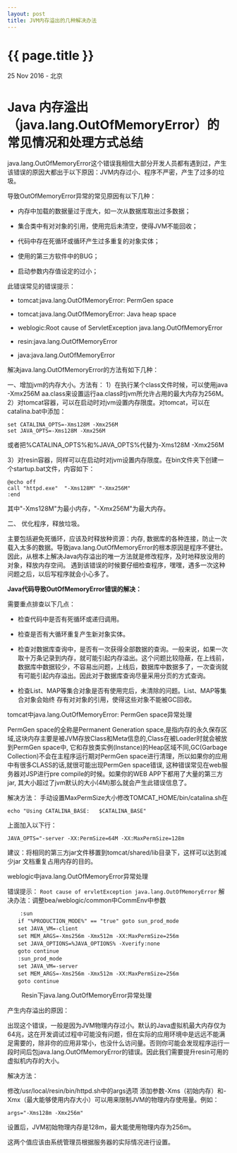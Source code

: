 ```yaml
---
layout: post
title: JVM内存溢出的几种解决办法
---
```


{{ page.title }}
================

<p class="meta">25 Nov 2016 - 北京</p>

# Java 内存溢出（java.lang.OutOfMemoryError）的常见情况和处理方式总结

java.lang.OutOfMemoryError这个错误我相信大部分开发人员都有遇到过，产生该错误的原因大都出于以下原因：JVM内存过小、程序不严密，产生了过多的垃圾。

导致OutOfMemoryError异常的常见原因有以下几种：

* 内存中加载的数据量过于庞大，如一次从数据库取出过多数据；
 
* 集合类中有对对象的引用，使用完后未清空，使得JVM不能回收；
 
* 代码中存在死循环或循环产生过多重复的对象实体；

* 使用的第三方软件中的BUG；
 
* 启动参数内存值设定的过小；

此错误常见的错误提示：

* tomcat:java.lang.OutOfMemoryError: PermGen space

* tomcat:java.lang.OutOfMemoryError: Java heap space
 
* weblogic:Root cause of ServletException java.lang.OutOfMemoryError
 
* resin:java.lang.OutOfMemoryError

* java:java.lang.OutOfMemoryError

解决java.lang.OutOfMemoryError的方法有如下几种：

一、增加jvm的内存大小。方法有： 1）在执行某个class文件时候，可以使用java -Xmx256M aa.class来设置运行aa.class时jvm所允许占用的最大内存为256M。 2）对tomcat容器，可以在启动时对jvm设置内存限度。对tomcat，可以在catalina.bat中添加：

```
set CATALINA_OPTS=-Xms128M -Xmx256M
set JAVA_OPTS=-Xms128M -Xmx256M
```

或者把%CATALINA_OPTS%和%JAVA_OPTS%代替为-Xms128M -Xmx256M

3）对resin容器，同样可以在启动时对jvm设置内存限度。在bin文件夹下创建一个startup.bat文件，内容如下：

```
@echo off
call "httpd.exe"  "-Xms128M" "-Xmx256M"
:end
```

其中"-Xms128M"为最小内存，"-Xmx256M"为最大内存。

二、 优化程序，释放垃圾。

主要包括避免死循环，应该及时释放种资源：内存, 数据库的各种连接，防止一次载入太多的数据。导致java.lang.OutOfMemoryError的根本原因是程序不健壮。因此，从根本上解决Java内存溢出的唯一方法就是修改程序，及时地释放没用的对象，释放内存空间。 遇到该错误的时候要仔细检查程序，嘿嘿，遇多一次这种问题之后，以后写程序就会小心多了。

**Java代码导致OutOfMemoryError错误的解决：** 

需要重点排查以下几点：

* 检查代码中是否有死循环或递归调用。

* 检查是否有大循环重复产生新对象实体。

* 检查对数据库查询中，是否有一次获得全部数据的查询。一般来说，如果一次取十万条记录到内存，就可能引起内存溢出。这个问题比较隐蔽，在上线前，数据库中数据较少，不容易出问题，上线后，数据库中数据多了，一次查询就有可能引起内存溢出。因此对于数据库查询尽量采用分页的方式查询。

* 检查List、MAP等集合对象是否有使用完后，未清除的问题。List、MAP等集合对象会始终
存有对对象的引用，使得这些对象不能被GC回收。

tomcat中java.lang.OutOfMemoryError: PermGen space异常处理

PermGen space的全称是Permanent Generation space,是指内存的永久保存区域,这块内存主要是被JVM存放Class和Meta信息的,Class在被Loader时就会被放到PermGen space中, 它和存放类实例(Instance)的Heap区域不同,GC(Garbage Collection)不会在主程序运行期对PermGen space进行清理，所以如果你的应用中有很多CLASS的话,就很可能出现PermGen space错误, 这种错误常见在web服务器对JSP进行pre compile的时候。如果你的WEB APP下都用了大量的第三方jar, 其大小超过了jvm默认的大小(4M)那么就会产生此错误信息了。

解决方法： 手动设置MaxPermSize大小修改TOMCAT_HOME/bin/catalina.sh在

```
echo "Using CATALINA_BASE:   $CATALINA_BASE"
```

上面加入以下行：

```
JAVA_OPTS="-server -XX:PermSize=64M -XX:MaxPermSize=128m
```

建议：将相同的第三方jar文件移置到tomcat/shared/lib目录下，这样可以达到减少jar 文档重复占用内存的目的。

weblogic中java.lang.OutOfMemoryError异常处理

错误提示： ```Root cause of ervletException java.lang.OutOfMemoryError``` 解决办法：调整bea/weblogic/common中CommEnv中参数

```
    :sun
　　if "%PRODUCTION_MODE%" == "true" goto sun_prod_mode
　　set JAVA_VM=-client
　　set MEM_ARGS=-Xms256m -Xmx512m -XX:MaxPermSize=256m
　　set JAVA_OPTIONS=%JAVA_OPTIONS% -Xverify:none
　　goto continue
　　:sun_prod_mode
　　set JAVA_VM=-server
　　set MEM_ARGS=-Xms256m -Xmx512m -XX:MaxPermSize=256m
　　goto continue
```
　　
Resin下java.lang.OutOfMemoryError异常处理

产生内存溢出的原因：

出现这个错误，一般是因为JVM物理内存过小。默认的Java虚拟机最大内存仅为64兆，这在开发调试过程中可能没有问题，但在实际的应用环境中是远远不能满足需要的，除非你的应用非常小，也没什么访问量。否则你可能会发现程序运行一段时间后包java.lang.OutOfMemoryError的错误。因此我们需要提升resin可用的虚拟机内存的大小。

解决方法：

修改/usr/local/resin/bin/httpd.sh中的args选项 添加参数-Xms（初始内存）和-Xmx（最大能够使用内存大小）可以用来限制JVM的物理内存使用量。例如：

```
args="-Xms128m -Xmx256m"
```

设置后，JVM初始物理内存是128m，最大能使用物理内存为256m。

这两个值应该由系统管理员根据服务器的实际情况进行设置。